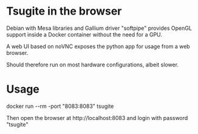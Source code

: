 # Tsugite in the browser

Debian with Mesa libraries and Gallium driver "softpipe" provides OpenGL support inside a Docker container without the need for a GPU.

A web UI based on noVNC exposes the python app for usage from a web browser.

Should therefore run on most hardware configurations, albeit slower.

# Usage

docker run --rm -port "8083:8083" tsugite 

Then open the browser at http://localhost:8083 and login with password "tsugite"

